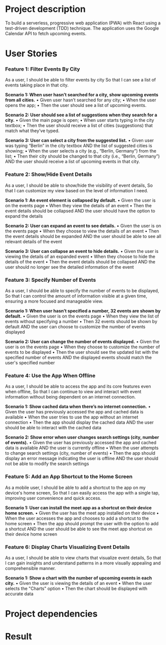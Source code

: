 # Project description

To build a serverless, progressive web application (PWA) with React using a test-driven development (TDD) technique. The application uses the Google Calendar API to fetch upcoming events.

# User Stories

### Feature 1: Filter Events By City
As a user,
I should be able to filter events by city
So that I can see a list of events taking place in that city.

**Scenario 1: When user hasn’t searched for a city, show upcoming events from all cities.**
• Given user hasn’t searched for any city;
• When the user opens the app;
• Then the user should see a list of upcoming events.

**Scenario 2: User should see a list of suggestions when they search for a city.**
• Given the main page is open;
• When user starts typing in the city textbox;
• Then the user should receive a list of cities (suggestions) that match what they’ve typed.

**Scenario 3: User can select a city from the suggested list.**
• Given user was typing “Berlin” in the city textbox AND the list of suggested cities is showing;
• When the user selects a city (e.g., “Berlin, Germany”) from the list;
• Then their city should be changed to that city (i.e., “Berlin, Germany”) AND the user should receive a list of upcoming events in that city.


### Feature 2: Show/Hide Event Details
As a user,
I should be able to show/hide the visibility of event details,
So that I can customize my view based on the level of information I need.

**Scenario 1: An event element is collapsed by default.**
• Given the user is on the events page
• When they view the details of an event
• Then the event details should be collapsed AND the user should have the option to expand the details

**Scenario 2: User can expand an event to see details.**
• Given the user is on the events page
• When they choose to view the details of an event
• Then the event details should be expanded AND the user should be able to see all relevant details of the event

**Scenario 3: User can collapse an event to hide details.**
• Given the user is viewing the details of an expanded event
• When they choose to hide the details of the event
• Then the event details should be collapsed AND the user should no longer see the detailed information of the event


### Feature 3: Specify Number of Events
As a user,
I should be able to specify the number of events to be displayed,
So that I can control the amount of information visible at a given time, ensuring a more focused and manageable view.

**Scenario 1: When user hasn’t specified a number, 32 events are shown by default.**
• Given the user is on the events page
• When they view the list of events without specifying a number
• Then 32 events should be shown by default AND the user can choose to customize the number of events displayed

**Scenario 2: User can change the number of events displayed.**
• Given the user is on the events page
• When they choose to customize the number of events to be displayed
• Then the user should see the updated list with the specified number of events AND the displayed events should match the user's specified number


### Feature 4: Use the App When Offline
As a user,
I should be able to access the app and its core features even when offline,
So that I can continue to view and interact with event information without being dependent on an internet connection.

**Scenario 1: Show cached data when there’s no internet connection.**
• Given the user has previously accessed the app and cached data is available
• When the user tries to use the app without an internet connection
• Then the app should display the cached data AND the user should be able to interact with the cached data

**Scenario 2: Show error when user changes search settings (city, number of events).**
• Given the user has previously accessed the app and cached data is available AND the user is currently offline
• When the user attempts to change search settings (city, number of events)
• Then the app should display an error message indicating the user is offline AND the user should not be able to modify the search settings


### Feature 5: Add an App Shortcut to the Home Screen
As a mobile user,
I should be able to add a shortcut to the app on my device's home screen,
So that I can easily access the app with a single tap, improving user convenience and quick access.

**Scenario 1: User can install the meet app as a shortcut on their device home screen.**
• Given the user has the meet app installed on their device
• When the user accesses the app and chooses to add a shortcut to the home screen
• Then the app should prompt the user with the option to add a shortcut AND the user should be able to see the meet app shortcut on their device home screen


### Feature 6: Display Charts Visualizing Event Details
As a user,
I should be able to view charts that visualize event details,
So that I can gain insights and understand patterns in a more visually appealing and comprehensible manner.

**Scenario 1: Show a chart with the number of upcoming events in each city.**
• Given the user is viewing the details of an event
• When the user selects the "Charts" option
• Then the chart should be displayed with accurate data

# Project dependencies

# Result
